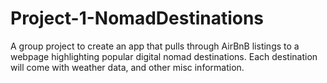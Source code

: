 # Project-1-NomadDestinations
A group project to create an app that pulls through AirBnB listings to a webpage highlighting popular digital nomad destinations. Each destination will come with weather data, and other misc information.
